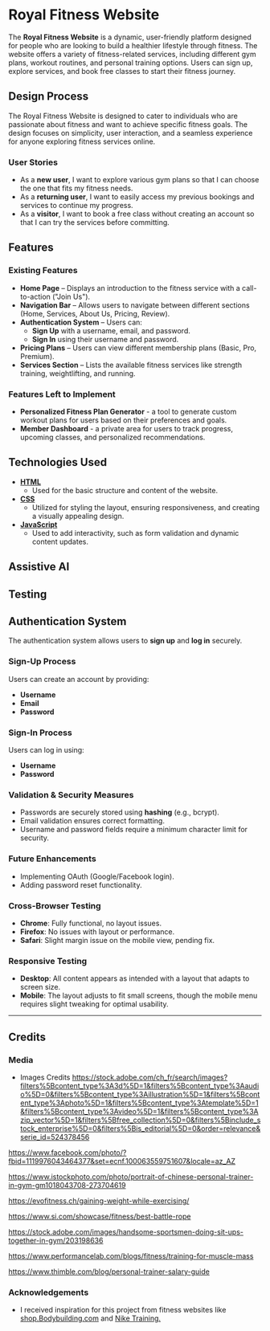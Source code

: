 # **Royal Fitness Website**

The **Royal Fitness Website** is a dynamic, user-friendly platform designed for people who are looking to build a healthier lifestyle through fitness. The website offers a variety of fitness-related services, including different gym plans, workout routines, and personal training options. 
Users can sign up, explore services, and book free classes to start their fitness journey.

## **Design Process**

The Royal Fitness Website is designed to cater to individuals who are passionate about fitness and want to achieve specific fitness goals. The design focuses on simplicity, user interaction, and a seamless experience for anyone exploring fitness services online.

### **User Stories**

- As a **new user**, I want to explore various gym plans so that I can choose the one that fits my fitness needs.
- As a **returning user**, I want to easily access my previous bookings and services to continue my progress.
- As a **visitor**, I want to book a free class without creating an account so that I can try the services before committing.

## **Features**

### **Existing Features**  
- **Home Page** – Displays an introduction to the fitness service with a call-to-action ("Join Us").  
- **Navigation Bar** – Allows users to navigate between different sections (Home, Services, About Us, Pricing, Review).  
- **Authentication System** – Users can:  
  - **Sign Up** with a username, email, and password.  
  - **Sign In** using their username and password.  
- **Pricing Plans** – Users can view different membership plans (Basic, Pro, Premium).  
- **Services Section** – Lists the available fitness services like strength training, weightlifting, and running.   

### **Features Left to Implement**
- **Personalized Fitness Plan Generator** - a tool to generate custom workout plans for users based on their preferences and goals.
- **Member Dashboard** - a private area for users to track progress, upcoming classes, and personalized recommendations.

## **Technologies Used**

- **[HTML](https://developer.mozilla.org/en-US/docs/Web/HTML)**
  - Used for the basic structure and content of the website.
- **[CSS](https://developer.mozilla.org/en-US/docs/Web/CSS)**
  - Utilized for styling the layout, ensuring responsiveness, and creating a visually appealing design.
- **[JavaScript](https://developer.mozilla.org/en-US/docs/Web/JavaScript)**
  - Used to add interactivity, such as form validation and dynamic content updates.


## **Assistive AI**


## **Testing**

## **Authentication System**  

The authentication system allows users to **sign up** and **log in** securely.  

### **Sign-Up Process**  
Users can create an account by providing:  
- **Username**  
- **Email**  
- **Password**  

### **Sign-In Process**  
Users can log in using:  
- **Username**  
- **Password**  

### **Validation & Security Measures**  
- Passwords are securely stored using **hashing** (e.g., bcrypt).  
- Email validation ensures correct formatting.  
- Username and password fields require a minimum character limit for security.  

### **Future Enhancements**  
- Implementing OAuth (Google/Facebook login).  
- Adding password reset functionality.  

### **Cross-Browser Testing**
- **Chrome**: Fully functional, no layout issues.
- **Firefox**: No issues with layout or performance.
- **Safari**: Slight margin issue on the mobile view, pending fix.

### **Responsive Testing**
- **Desktop**: All content appears as intended with a layout that adapts to screen size.
- **Mobile**: The layout adjusts to fit small screens, though the mobile menu requires slight tweaking for optimal usability.

---

## **Credits**

### **Media**
- Images Credits
https://stock.adobe.com/ch_fr/search/images?filters%5Bcontent_type%3A3d%5D=1&filters%5Bcontent_type%3Aaudio%5D=0&filters%5Bcontent_type%3Aillustration%5D=1&filters%5Bcontent_type%3Aphoto%5D=1&filters%5Bcontent_type%3Atemplate%5D=1&filters%5Bcontent_type%3Avideo%5D=1&filters%5Bcontent_type%3Azip_vector%5D=1&filters%5Bfree_collection%5D=0&filters%5Binclude_stock_enterprise%5D=0&filters%5Bis_editorial%5D=0&order=relevance&serie_id=524378456

https://www.facebook.com/photo/?fbid=1119976043464377&set=ecnf.100063559751607&locale=az_AZ

https://www.istockphoto.com/photo/portrait-of-chinese-personal-trainer-in-gym-gm1018043708-273704619

https://evofitness.ch/gaining-weight-while-exercising/

https://www.si.com/showcase/fitness/best-battle-rope

https://stock.adobe.com/images/handsome-sportsmen-doing-sit-ups-together-in-gym/203198636

https://www.performancelab.com/blogs/fitness/training-for-muscle-mass

https://www.thimble.com/blog/personal-trainer-salary-guide

### **Acknowledgements**
- I received inspiration for this project from fitness websites like [shop.Bodybuilding.com](https://shop.bodybuilding.com/) and [Nike Training.](https://www.nike.com/sg/ntc-app)
